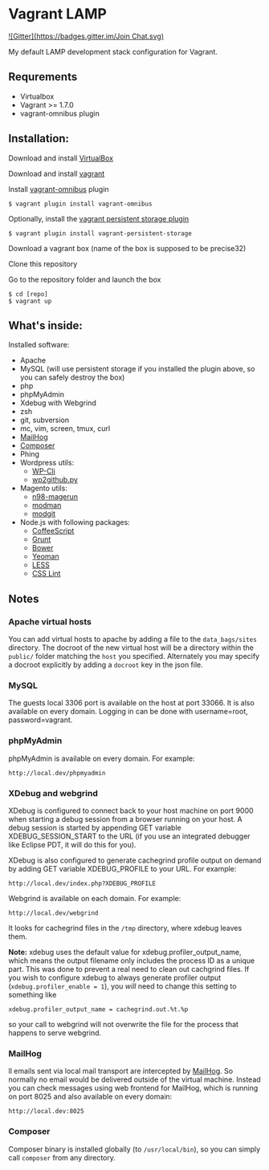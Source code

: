 Vagrant LAMP
============
[![Gitter](https://badges.gitter.im/Join Chat.svg)](https://gitter.im/r8/vagrant-lamp?utm_source=badge&utm_medium=badge&utm_campaign=pr-badge&utm_content=badge)

My default LAMP development stack configuration for Vagrant.

Requrements
-----------

* Virtualbox
* Vagrant >= 1.7.0
* vagrant-omnibus plugin

Installation:
-------------

Download and install [VirtualBox](http://www.virtualbox.org/)

Download and install [vagrant](http://vagrantup.com/)

Install [vagrant-omnibus](https://github.com/chef/vagrant-omnibus) plugin

    $ vagrant plugin install vagrant-omnibus

Optionally, install the [vagrant persistent storage plugin](https://github.com/kusnier/vagrant-persistent-storage)

    $ vagrant plugin install vagrant-persistent-storage

Download a vagrant box (name of the box is supposed to be precise32)

Clone this repository

Go to the repository folder and launch the box

    $ cd [repo]
    $ vagrant up

What's inside:
--------------

Installed software:

* Apache
* MySQL (will use persistent storage if you installed the plugin above, so you
  can safely destroy the box)
* php
* phpMyAdmin
* Xdebug with Webgrind
* zsh
* git, subversion
* mc, vim, screen, tmux, curl
* [MailHog](http://github.com/mailhog/MailHog)
* [Composer](http://getcomposer.org/)
* Phing
* Wordpress utils:
    * [WP-Cli](http://wp-cli.org/)
    * [wp2github.py](http://github.com/r8/wp2github.py)
* Magento utils:
    * [n98-magerun](https://github.com/netz98/n98-magerun)
    * [modman](https://github.com/colinmollenhour/modman)
    * [modgit](https://github.com/jreinke/modgit)
* Node.js with following packages:
    * [CoffeeScript](http://coffeescript.org)
    * [Grunt](http://gruntjs.com/)
    * [Bower](http://bower.io)
    * [Yeoman](http://yeoman.io)
    * [LESS](http://lesscss.org)
    * [CSS Lint](http://csslint.net)

Notes
-----

### Apache virtual hosts

You can add virtual hosts to apache by adding a file to the `data_bags/sites`
directory. The docroot of the new virtual host will be a directory within the
`public/` folder matching the `host` you specified. Alternately you may specify
a docroot explicitly by adding a `docroot` key in the json file.

### MySQL

The guests local 3306 port is available on the host at port 33066. It is also available on every domain. Logging in can be done with username=root, password=vagrant.

### phpMyAdmin

phpMyAdmin is available on every domain. For example:

    http://local.dev/phpmyadmin

### XDebug and webgrind

XDebug is configured to connect back to your host machine on port 9000 when
starting a debug session from a browser running on your host. A debug session is
started by appending GET variable XDEBUG_SESSION_START to the URL (if you use an
integrated debugger like Eclipse PDT, it will do this for you).

XDebug is also configured to generate cachegrind profile output on demand by
adding GET variable XDEBUG_PROFILE to your URL. For example:

    http://local.dev/index.php?XDEBUG_PROFILE

Webgrind is available on each domain. For example:

    http://local.dev/webgrind

It looks for cachegrind files in the `/tmp` directory, where xdebug leaves them.

**Note:** xdebug uses the default value for xdebug.profiler_output_name, which
means the output filename only includes the process ID as a unique part. This
was done to prevent a real need to clean out cachgrind files. If you wish to
configure xdebug to always generate profiler output
(`xdebug.profiler_enable = 1`), you *will* need to change this setting to
something like

    xdebug.profiler_output_name = cachegrind.out.%t.%p

so your call to webgrind will not overwrite the file for the process that
happens to serve webgrind.

### MailHog

ll emails sent via local mail transport are intercepted by [MailHog](http://github.com/mailhog/MailHog). So normally no email would be delivered outside of the virtual machine. Instead you can check messages using web frontend for MailHog, which is running on port 8025 and also available on every domain:

    http://local.dev:8025

### Composer

Composer binary is installed globally (to `/usr/local/bin`), so you can simply call `composer` from any directory.
